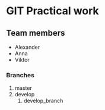# GIT Practical work

## Team members

- Alexander
- Anna
- Viktor

### Branches

1. master
1. develop
   1. develop_branch
